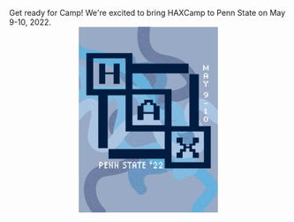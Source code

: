 Get ready for Camp! We're excited to bring HAXCamp to Penn State on May 9-10, 2022.
<br>
<img alt="Advertisement poster for HAXCamp 2022" src="/assets/images/poster.jpg" style="display: block; margin-left: auto; margin-right: auto; width: 50%;">
